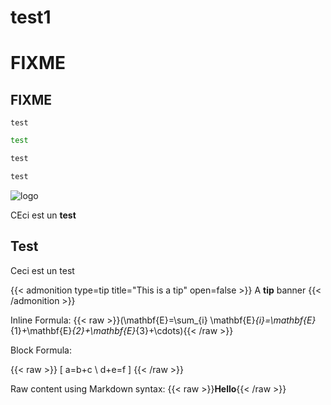 # test1


# FIXME

## FIXME

```angular2html
test
```

```bash
test
```

```c
test
```

```csharp
test
```

![logo](/images/logo.png)

CEci est un **test**

## Test

Ceci est un test

{{< admonition type=tip title="This is a tip" open=false >}}
A **tip** banner
{{< /admonition >}}

Inline Formula: {{< raw >}}\(\mathbf{E}=\sum_{i} \mathbf{E}_{i}=\mathbf{E}_{1}+\mathbf{E}_{2}+\mathbf{E}_{3}+\cdots\){{< /raw >}}

Block Formula:

{{< raw >}}
\[ a=b+c \\ d+e=f \]
{{< /raw >}}

Raw content using Markdown syntax: {{< raw >}}**Hello**{{< /raw >}}

